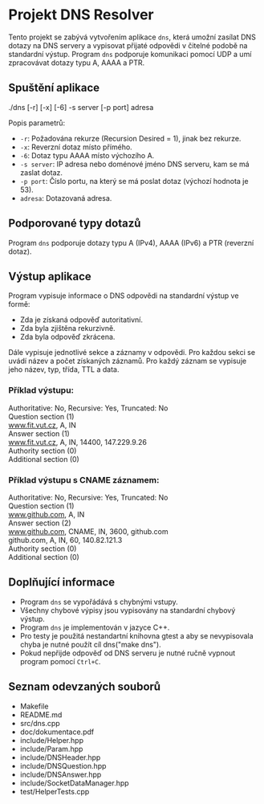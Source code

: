 # Projekt DNS Resolver

Tento projekt se zabývá vytvořením aplikace `dns`, která umožní zasílat DNS dotazy na DNS servery a vypisovat přijaté odpovědi v čitelné podobě na standardní výstup. Program `dns` podporuje komunikaci pomocí UDP a umí zpracovávat dotazy typu A, AAAA a PTR.

## Spuštění aplikace
./dns [-r] [-x] [-6] -s server [-p port] adresa

Popis parametrů:

- `-r`: Požadována rekurze (Recursion Desired = 1), jinak bez rekurze.
- `-x`: Reverzní dotaz místo přímého.
- `-6`: Dotaz typu AAAA místo výchozího A.
- `-s server`: IP adresa nebo doménové jméno DNS serveru, kam se má zaslat dotaz.
- `-p port`: Číslo portu, na který se má poslat dotaz (výchozí hodnota je 53).
- `adresa`: Dotazovaná adresa.

## Podporované typy dotazů

Program `dns` podporuje dotazy typu A (IPv4), AAAA (IPv6) a PTR (reverzní dotaz).

## Výstup aplikace

Program vypisuje informace o DNS odpovědi na standardní výstup ve formě:

- Zda je získaná odpověď autoritativní.
- Zda byla zjištěna rekurzivně.
- Zda byla odpověď zkrácena.

Dále vypisuje jednotlivé sekce a záznamy v odpovědi. Pro každou sekci se uvádí název a počet získaných záznamů. Pro každý záznam se vypisuje jeho název, typ, třída, TTL a data.

### Příklad výstupu:

Authoritative: No, Recursive: Yes, Truncated: No  
Question section (1)  
 www.fit.vut.cz, A, IN  
Answer section (1)  
 www.fit.vut.cz, A, IN, 14400, 147.229.9.26  
Authority section (0)  
Additional section (0)  

### Příklad výstupu s CNAME záznamem:

Authoritative: No, Recursive: Yes, Truncated: No  
Question section (1)  
www.github.com, A, IN  
Answer section (2)  
www.github.com, CNAME, IN, 3600, github.com  
github.com, A, IN, 60, 140.82.121.3  
Authority section (0)  
Additional section (0)  

## Doplňující informace

- Program `dns` se vypořádává s chybnými vstupy.
- Všechny chybové výpisy jsou vypisovány na standardní chybový výstup.
- Program `dns` je implementován v jazyce C++.
- Pro testy je použitá nestandartní knihovna gtest a aby se nevypisovala chyba je nutné použít cíl dns("make dns").
- Pokud nepřijde odpověď od DNS serveru je nutné ručně vypnout program pomocí `Ctrl+C`.

## Seznam odevzaných souborů

- Makefile
- README.md
- src/dns.cpp
- doc/dokumentace.pdf
- include/Helper.hpp
- include/Param.hpp
- include/DNSHeader.hpp
- include/DNSQuestion.hpp
- include/DNSAnswer.hpp
- include/SocketDataManager.hpp
- test/HelperTests.cpp